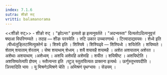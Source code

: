 ```yaml
---
index: 7.1.6
sutra: शीङो रुट्
vritti: balamanorama
---
```


<<शीङो रुट्>> - शीङो रुट् । "झोऽन्तः" इत्यतो झ इत्यनुवर्तते । "अदभ्यस्ता" दित्यतोऽदित्यनुवृत्तं षष्ठआ विपरिणम्यते । तदाह — शीङः परस्येति । रुटि उकार उच्चारणार्थः । टित्त्वादाद्यवयवः । शेध्वे इति ।षीध्वंलुङ्लिटा॑मित्युक्तेर्न ढः । शिश्ये इति । शिश्यिषे । शिश्यिढ्वे — शिश्यिध्वे । शयितेति । शयिष्यते । शेताम् शयाताम् शेरताम् । सेष्व शयाथाम् शेध्वम् । शयै शयावहै शयामहै । अशेत अशयाताम् अशेरत । अशेथाः अशयाथाम् ।अशेध्वम् । अशयि अशेवहि अशेमहि । शयीत । शयिषीष्ट । अशयिष्टेति । अशयिष्यतेत्यपि ज्ञेयम् । स्तौत्यन्ता इति ।ष्टुञ् स्तुता॑वित्यतः प्राक्तना इत्यर्थः । ऊर्णुस्तूभयपदीति । ञित्त्वादिति भावः । यु मिश्रणेऽमिश्रणे चेति । अमिश्रणं पृथग्भावः । सेडयम् । 